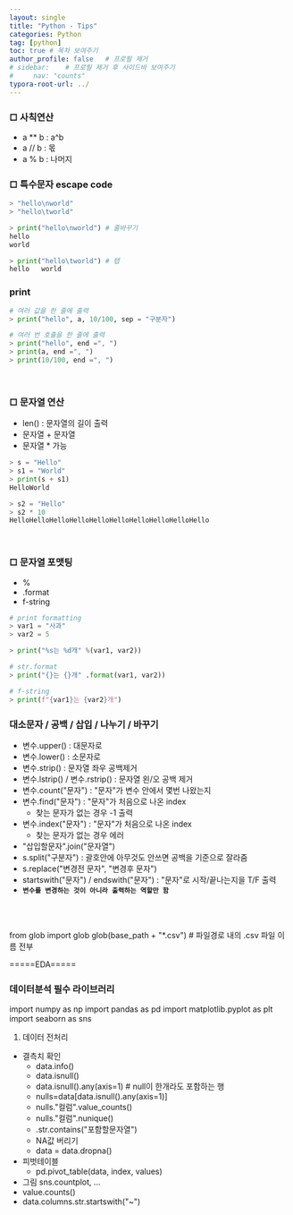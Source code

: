 ```yaml
---
layout: single
title: "Python - Tips"
categories: Python
tag: [python]
toc: true # 목차 보여주기
author_profile: false   # 프로필 제거
# sidebar:    # 프로필 제거 후 사이드바 보여주기
#     nav: "counts"
typora-root-url: ../
---
```


### □ 사칙연산
- a ** b : a^b
- a // b : 몫
- a % b : 나머지 

### □ 특수문자 escape code

```py
> "hello\nworld"
> "hello\tworld"

> print("hello\nworld") # 줄바꾸기
hello
world

> print("hello\tworld") # 탭
hello   world
```
### print

```py
# 여러 값을 한 줄에 출력
> print("hello", a, 10/100, sep = "구분자")

# 여러 번 호출을 한 줄에 출력
> print("hello", end =", ")
> print(a, end =", ")
> print(10/100, end =", ")

```
<br>

### □ 문자열 연산
- len() : 문자열의 길이 출력
- 문자열 + 문자열
- 문자열 * 가능

```py
> s = "Hello"
> s1 = "World"
> print(s + s1)
HelloWorld

> s2 = "Hello"
> s2 * 10
HelloHelloHelloHelloHelloHelloHelloHelloHelloHello
```

<br>

### □ 문자열 포맷팅
- %
- .format
- f-string

```py
# print formatting
> var1 = "사과"
> var2 = 5

> print("%s는 %d개" %(var1, var2))

# str.format
> print("{}는 {}개" .format(var1, var2))

# f-string
> print(f"{var1}는 {var2}개")
```

### 대소문자 / 공백 / 삽입 / 나누기 / 바꾸기
- 변수.upper() : 대문자로
- 변수.lower() : 소문자로
- 변수.strip() : 문자열 좌우 공백제거
- 변수.lstrip() / 변수.rstrip() : 문자열 왼/오 공백 제거
- 변수.count("문자") : "문자"가 변수 안에서 몇번 나왔는지
- 변수.find("문자") : "문자"가 처음으로 나온 index
  - 찾는 문자가 없는 경우 -1 출력
- 변수.index("문자") : "문자"가 처음으로 나온 index
  - 찾는 문자가 없는 경우 에러
- "삽입할문자".join("문자열")
- s.split("구분자") : 괄호안에 아무것도 안쓰면 공백을 기준으로 잘라줌
- s.replace("변경전 문자", "변경후 문자")
- startswith("문자") / endswith("문자") : "문자"로 시작/끝나는지을 T/F 출력
- **`변수를 변경하는 것이 아니라 출력하는 역할만 함`**


<br>
<br>

from glob import glob
glob(base_path + "*.csv") # 파일경로 내의 .csv 파일 이름 전부

=====EDA=====

### 데이터분석 필수 라이브러리
import numpy as np
import pandas as pd
import matplotlib.pyplot as plt
import seaborn as sns

1. 데이터 전처리
- 결측치 확인
  - data.info()
  - data.isnull()
  - data.isnull().any(axis=1) # null이 한개라도 포함하는 행
  - nulls=data[data.isnull().any(axis=1)]
  - nulls."컬럼".value_counts()
  - nulls."컬럼".nunique()
  - .str.contains("포함할문자열")
  - NA값 버리기
  - data = data.dropna()
- 피벗테이블
  - pd.pivot_table(data, index, values)
- 그림 sns.countplot, ...
- value.counts()
- data.columns.str.startswith("~")